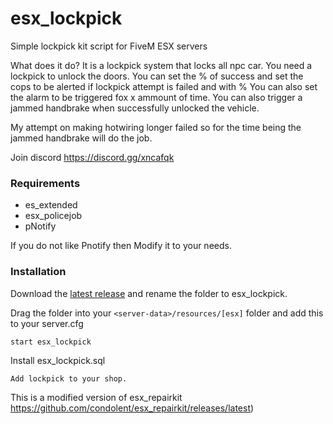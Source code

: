 
# esx_lockpick
Simple lockpick kit script for FiveM ESX servers

What does it do?
It is a lockpick system that locks all npc car. You need a lockpick to unlock the doors.
You can set the % of success and set the cops to be alerted if lockpick attempt is failed and with %
You can also set the alarm to be triggered fox x ammount of time.
You can also trigger a jammed handbrake when successfully unlocked the vehicle.

My attempt on making hotwiring longer failed so for the time being the jammed handbrake will do the job.

Join discord https://discord.gg/xncafqk

### Requirements
* es_extended
* esx_policejob
* pNotify

If you do not like Pnotify then Modify it to your needs. 

### Installation
Download the [latest release](https://github.com/xxfri3ndlyxx/esx_repairkit/releases/latest) and rename the folder to esx_lockpick.

Drag the folder into your `<server-data>/resources/[esx]` folder and add this to your server.cfg
```
start esx_lockpick
```
Install esx_lockpick.sql
```
Add lockpick to your shop.
```
This is a modified version of esx_repairkit https://github.com/condolent/esx_repairkit/releases/latest)
